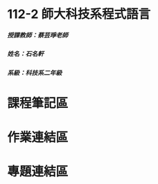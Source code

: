 # 112-2 師大科技系程式語言
##### 授課教師：蔡芸琤老師
##### 姓名：石名軒
##### 系級：科技系二年級
# 課程筆記區
# 作業連結區
[1]: <https://www.youtube.com/watch?v=JGyh-pOPkMo> "作業一"
# 專題連結區
